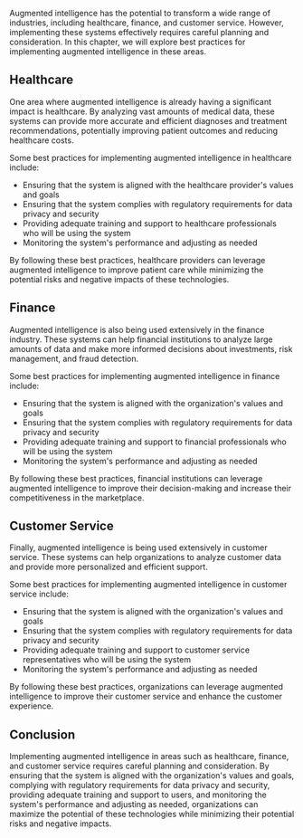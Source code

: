 



Augmented intelligence has the potential to transform a wide range of industries, including healthcare, finance, and customer service. However, implementing these systems effectively requires careful planning and consideration. In this chapter, we will explore best practices for implementing augmented intelligence in these areas.

Healthcare
----------

One area where augmented intelligence is already having a significant impact is healthcare. By analyzing vast amounts of medical data, these systems can provide more accurate and efficient diagnoses and treatment recommendations, potentially improving patient outcomes and reducing healthcare costs.

Some best practices for implementing augmented intelligence in healthcare include:

* Ensuring that the system is aligned with the healthcare provider's values and goals
* Ensuring that the system complies with regulatory requirements for data privacy and security
* Providing adequate training and support to healthcare professionals who will be using the system
* Monitoring the system's performance and adjusting as needed

By following these best practices, healthcare providers can leverage augmented intelligence to improve patient care while minimizing the potential risks and negative impacts of these technologies.

Finance
-------

Augmented intelligence is also being used extensively in the finance industry. These systems can help financial institutions to analyze large amounts of data and make more informed decisions about investments, risk management, and fraud detection.

Some best practices for implementing augmented intelligence in finance include:

* Ensuring that the system is aligned with the organization's values and goals
* Ensuring that the system complies with regulatory requirements for data privacy and security
* Providing adequate training and support to financial professionals who will be using the system
* Monitoring the system's performance and adjusting as needed

By following these best practices, financial institutions can leverage augmented intelligence to improve their decision-making and increase their competitiveness in the marketplace.

Customer Service
----------------

Finally, augmented intelligence is being used extensively in customer service. These systems can help organizations to analyze customer data and provide more personalized and efficient support.

Some best practices for implementing augmented intelligence in customer service include:

* Ensuring that the system is aligned with the organization's values and goals
* Ensuring that the system complies with regulatory requirements for data privacy and security
* Providing adequate training and support to customer service representatives who will be using the system
* Monitoring the system's performance and adjusting as needed

By following these best practices, organizations can leverage augmented intelligence to improve their customer service and enhance the customer experience.

Conclusion
----------

Implementing augmented intelligence in areas such as healthcare, finance, and customer service requires careful planning and consideration. By ensuring that the system is aligned with the organization's values and goals, complying with regulatory requirements for data privacy and security, providing adequate training and support to users, and monitoring the system's performance and adjusting as needed, organizations can maximize the potential of these technologies while minimizing their potential risks and negative impacts.

